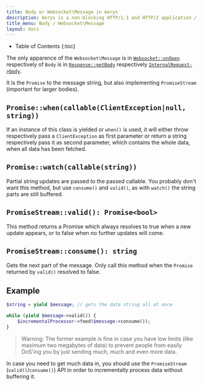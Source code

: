 ```yaml
---
title: Body or Websocket\Message in Aerys
description: Aerys is a non-blocking HTTP/1.1 and HTTP/2 application / websocket / static file server.
title_menu: Body / Websocket\Message
layout: docs
---
```


* Table of Contents
{:toc}

The only apparence of the `Websocket\Message` is in [`Websocket::onOpen`](websocket.html#onOpen) respectively of `Body` is in [`Response::getBody`](response.html#getBody) respectively [`InternalRequest->body`](middleware.html#internalrequest-body).

It is the `Promise` to the message string, but also implementing `PromiseStream` (important for larger bodies).

## `Promise::when(callable(ClientException|null, string))`

If an instance of this class is yielded or `when()` is used, it will either throw respectively pass a `ClientException` as first parameter or return a string respectively pass it as second parameter, which contains the whole data, when all data has been fetched.

## `Promise::watch(callable(string))`

Partial string updates are passed to the passed callable. You probably don't want this method, but use `consume()` and `valid()`, as with `watch()` the string parts are still buffered.

## `PromiseStream::valid(): Promise<bool>`

This method returns a Promise which always resolves to true when a new update appears, or to false when no further updates will come.

## `PromiseStream::consume(): string`

Gets the next part of the message. Only call this method when the `Promise` returned by `valid()` resolved to false.

## Example

```php
$string = yield $message; // gets the data string all at once
```

```php
while (yield $message->valid()) {
	$incrementalProcessor->feed($message->consume());
}
```

> Warning: The former example is fine in case you have low limits (like maximum two megabytes of data) to prevent people from easily DoS'ing you by just sending much, much and even more data.

In case you need to get much data in, you should use the `PromiseStream` (`valid()`/`consume()`) API in order to incrementally process data without buffering it.
